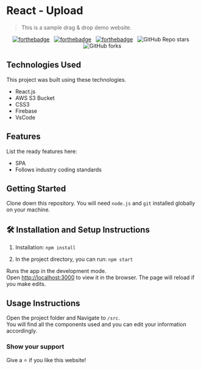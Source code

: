# React - Upload
> This is a sample drag & drop demo website.
<!-- Live demo [_here_](https://react-upload-19b5d.web.app/).  -->

<center>

[![forthebadge](https://forthebadge.com/images/badges/built-with-love.svg)](https://forthebadge.com) &nbsp;
[![forthebadge](https://forthebadge.com/images/badges/made-with-javascript.svg)](https://forthebadge.com) &nbsp;
[![forthebadge](https://forthebadge.com/images/badges/open-source.svg)](https://forthebadge.com) &nbsp;
![GitHub Repo stars](https://img.shields.io/github/stars/shayanbagchi/shayanb?color=red&logo=github&style=for-the-badge) &nbsp;
![GitHub forks](https://img.shields.io/github/forks/shayanbagchi/shayanb?color=red&logo=github&style=for-the-badge)

</center>

<!-- ## General Information
- Provide general information about your project here.
- What problem does it (intend to) solve?
- What is the purpose of your project?
- Why did you undertake it?
 You don't have to answer all the questions - just the ones relevant to your project. -->


## Technologies Used
This project was built using these technologies.

- React.js
- AWS S3 Bucket
- CSS3
- Firebase
- VsCode


## Features
List the ready features here:
- SPA
- Follows industry coding standards

## Getting Started

Clone down this repository. You will need `node.js` and `git` installed globally on your machine.

## 🛠 Installation and Setup Instructions

1. Installation: `npm install`

2. In the project directory, you can run: `npm start`

Runs the app in the development mode.\
Open [http://localhost:3000](http://localhost:3000) to view it in the browser.
The page will reload if you make edits.

## Usage Instructions

Open the project folder and Navigate to `/src`. <br/>
You will find all the components used and you can edit your information accordingly.

### Show your support

Give a ⭐ if you like this website!

<!-- Optional -->
<!-- ## License -->
<!-- This project is open source and available under the [... License](). -->

<!-- You don't have to include all sections - just the one's relevant to your project -->
